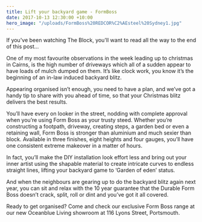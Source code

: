 ```yaml
---
title: Lift your backyard game - FormBoss
date: 2017-10-13 12:30:00 +10:00
hero_image: "/uploads/FormBoss%20REDCOR%C2%AEsteel%20Sydney1.jpg"
---
```


If you've been watching The Block, you'll want to read all the way to the end of this post...

One of my most favourite observations in the week leading up to christmas in Cairns, is the high number of driveways which all of a sudden appear to have loads of mulch dumped on them. It’s like clock work, you know it’s the beginning of an in-law induced backyard blitz.

Appearing organised isn’t enough, you need to have a plan, and we’ve got a handy tip to share with you ahead of time, so that your Christmas blitz delivers the best results.

You’ll have every on looker in the street, nodding with complete approval when you’re using Form Boss as your trusty steed. Whether you’re constructing a footpath, driveway, creating steps, a garden bed or even a retaining wall, Form Boss is stronger than aluminium and much sexier than block. Available in three finishes, eight heights and four gauges, you’ll have one consistent extreme makeover in a matter of hours.

In fact, you’ll make the DIY installation look effort less and bring out your inner artist using the shapable material to create intricate curves to endless straight lines, lifting your backyard game to ‘Garden of eden’ status. 

And when the neighbours are gearing up to do the backyard blitz again next year, you can sit and relax with the 10 year guarantee that the Durable Form Boss doesn’t crack, split, roll or dint and you’ve got it all covered.

Ready to get organised? Come and check our exclusive Form Boss range at our new Oceanblue Living showroom at 116 Lyons Street, Portsmouth.

